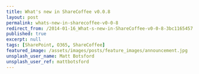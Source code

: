 ```yaml
---
title: What's new in ShareCoffee v0.0.8
layout: post
permalink: whats-new-in-sharecoffee-v0-0-8
redirect_from: /2014-01-16_What-s-new-in-ShareCoffee-v0-0-8-3bc1165457
published: true
excerpt: null
tags: [SharePoint, O365, ShareCoffee]
featured_image: /assets/images/posts/feature_images/announcement.jpg
unsplash_user_name: Matt Botsford
unsplash_user_ref: mattbotsford
---
```

